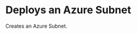 <!-- BEGIN_TF_DOCS -->
# Deploys an Azure Subnet

Creates an Azure Subnet.

<!-- BEGIN_TF_DOCS -->

<!-- END_TF_DOCS -->